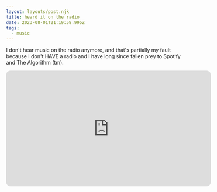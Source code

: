 ```yaml
---
layout: layouts/post.njk
title: heard it on the radio
date: 2023-08-01T21:19:58.995Z
tags:
  - music
---
```

I don't hear music on the radio anymore, and that's partially my fault because I don't HAVE a radio and I have long since fallen prey to Spotify and The Algorithm (tm).

<iframe  width="560" height="315" style="border-radius:12px"  src="https://www.youtube.com/embed/Dxko6vJIHuY?si=ui-vWdLvn3MSXwdN" title="YouTube video player" frameborder="0" allow="accelerometer; autoplay; clipboard-write; encrypted-media; gyroscope; picture-in-picture; web-share" referrerpolicy="strict-origin-when-cross-origin" allowfullscreen></iframe>
